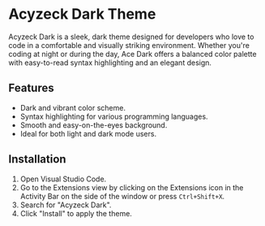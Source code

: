 # Acyzeck Dark Theme

Acyzeck Dark is a sleek, dark theme designed for developers who love to code in a comfortable and visually striking environment. Whether you're coding at night or during the day, Ace Dark offers a balanced color palette with easy-to-read syntax highlighting and an elegant design.

## Features

- Dark and vibrant color scheme.
- Syntax highlighting for various programming languages.
- Smooth and easy-on-the-eyes background.
- Ideal for both light and dark mode users.

## Installation

1. Open Visual Studio Code.
2. Go to the Extensions view by clicking on the Extensions icon in the Activity Bar on the side of the window or press `Ctrl+Shift+X`.
3. Search for "Acyzeck Dark".
4. Click "Install" to apply the theme.
